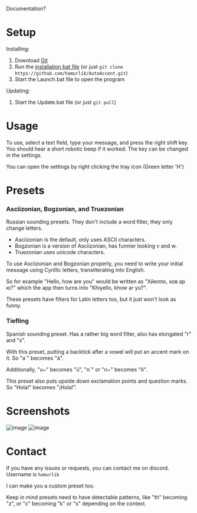 Documentation?

# Setup
Installing:
1. Download [Git](https://git-scm.com/download/win)
2. Run the [installation bat file](https://raw.githack.com/hamurlik/AutoAccent/master/Scripts/Install%20AutoAccent.bat) (or just `git clone https://github.com/hamurlik/AutoAccent.git`)
3. Start the Launch.bat file to open the program

Updating:
1. Start the Update.bat file (or just `git pull`)

# Usage
To use, select a text field, type your message, and press the right shift key. You should hear a short robotic beep if it worked.
The key can be changed in the settings.

You can open the settings by right clicking the tray icon (Green letter 'H')

# Presets
### Asciizonian, Bogzonian, and Truezonian
Russian sounding presets. They don't include a word filter, they only change letters.

- Asciizonian is the default, only uses ASCII characters.
- Bogzonian is a version of Asciizonian, has funnier looking v and w.
- Truezonian uses unicode characters.

To use Asciizonian and Bogzonian properly, you need to write your initial message using Cyrillic letters, transliterating into English.

So for example "Hello, how are you" would be written as "Хйелло, хов ар ю?" which the app then turns into "Khiyello, khow ar yu?".

These presets have filters for Latin letters too, but it just won't look as funny.

### Tiefling
Spanish sounding preset. Has a rather big word filter, also has elongated "r" and "s".

With this preset, putting a backtick after a vowel will put an accent mark on it. So "a`" becomes "á".

Additionally, "u~" becomes "ü", "n`" or "n~" becomes "ñ".

This preset also puts upside down exclamation points and question marks. So "Hola!" becomes "¡Hola!".

# Screenshots

![image](https://github.com/hamurlik/AutoAccent/assets/75280571/4559b5d9-a6b2-4031-b5a3-3a27de978a4c)
![image](https://github.com/hamurlik/AutoAccent/assets/75280571/8a5e5246-6d95-403c-9245-633c5c86696a)


# Contact

If you have any issues or requests, you can contact me on discord. Username is `hamurlik`

I can make you a custom preset too.

Keep in mind presets need to have detectable patterns, like "th" becoming "z", or "c" becoming "k" or "s" depending on the context.
